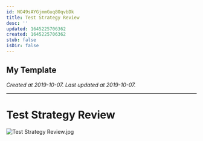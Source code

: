```yaml
---
id: NO49sAYGjmmGuq8OqvbDk
title: Test Strategy Review
desc: ''
updated: 1645225706362
created: 1645225706362
stub: false
isDir: false
---
```

My Template
---

_Created at 2019-10-07._
_Last updated at 2019-10-07._




---

# Test Strategy Review


![Test Strategy Review.jpg](/assets/Test-Strategy-Review.jpg)

